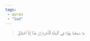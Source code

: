 ```yaml
---
tags: 
 - quran 
 - "Sad"
---
```


> مَا سَمِعۡنَا بِهَٰذَا فِي ٱلۡمِلَّةِ ٱلۡأٓخِرَةِ إِنۡ هَٰذَآ إِلَّا ٱخۡتِلَٰقٌ
